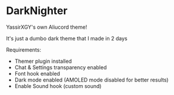 # DarkNighter
YassirXGY's own Aliucord theme! 

It's just a dumbo dark theme that I made in 2 days 

Requirements:
- Themer plugin installed 
- Chat & Settings transparency enabled
- Font hook enabled
- Dark mode enabled (AMOLED mode disabled for better results)
- Enable Sound hook (custom sound) 
